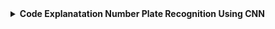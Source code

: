 
<details>
  <summary><b>Code Explanatation Number Plate Recognition Using CNN</b></summary>
  
  ## Import Libraries: </br>
  ```python
import os
import cv2
import numpy as np
import tensorflow as tf
from tensorflow.keras.layers import Flatten, Dense
from tensorflow.keras.models import Model
from tensorflow.keras.applications.vgg16 import VGG16
from tensorflow.keras.applications.vgg19 import VGG19
from tensorflow.keras.applications.mobilenet_v2 import MobileNetV2
from tensorflow.keras.optimizers import Adam
import xml.etree.ElementTree as ET
```
### Library Explanatation: </br>
 - <code>import os:</code> This library provides a way to interact with the operating system and access file paths and directories.
 - <code>import cv2:</code> This is the OpenCV library used for image processing and computer vision tasks.
 - <code>import numpy as np:</code> This imports the NumPy library for scientific computing and arrays.
 - <code>import tensorflow as tf:</code> This imports the TensorFlow library for machine learning and deep learning tasks.
 - <code>from tensorflow.keras.layers import Flatten, Dense:</code> This imports the Flatten and Dense layers from Keras, which are used to build neural networks.
 - <code>from tensorflow.keras.models import Model:</code> This imports the Model class from Keras, which is used to create a deep learning model.
 - <code>from tensorflow.keras.applications.vgg16 import VGG16:</code> This imports the pre-trained VGG16 model from Keras, which is a convolutional neural network commonly used for image classification tasks.
 - <code>from tensorflow.keras.applications.vgg19 import VGG19:</code> This imports the pre-trained VGG19 model from Keras, which is similar to VGG16 but has more layers.
 - <code>from tensorflow.keras.applications.mobilenet_v2 import MobileNetV2:</code> This imports the pre-trained MobileNetV2 model from Keras, which is a lightweight convolutional neural network commonly used for mobile and embedded devices.
 - <code>from tensorflow.keras.optimizers import Adam:</code> This imports the Adam optimizer from Keras, which is an algorithm used to optimize the weights of a neural network during training.
 - <code>import xml.etree.ElementTree as ET:</code> This imports the ElementTree library for parsing XML files.
 
 
  ## Define Input Shape & Batch Size: </br>
```python
input_shape = (224, 224, 3)
batch_size = 32
```
### Code Explanatation: </br>
 - <strong>input_shape: </strong> This is a tuple that specifies the dimensions of the input images.In this case, the input images will have a width and height of 224 pixels and three color channels (red, green, and blue).
 -  <strong>batch_size: </strong> It is specifies the number of samples that will be fed into the model at once during training. In this case, the model will process 32 images at a time. 


  ## Define Base Model: </br>
```python
base_model = VGG16(input_shape=input_shape, include_top=False, weights='imagenet')
```
### Code Explanatation: </br>
This line of code creates a VGG16 model instance called base_model.
 - <strong> input_shape=input_shape: </strong> This parameter specifies the shape of the input data to the model.
 - <strong> weights='imagenet: </strong> TThis parameter specifies the pre-trained weights to use for the model.

  ## Custom Layer to the Pre-trained Model: </br>
```python
x = base_model.output
x = Flatten()(x)
x = Dense(4, activation='linear')(x)
model = Model(inputs=base_model.input, outputs=x)
```
### Code Explanatation: </br>
This code adds custom layers to the pre-trained model.
 - <strong> x = base_model.output: </strong> This line sets x to the output of the pre-trained VGG16 model, which is the last layer before the fully connected layers.
 - <strong> x = Flatten()(x): </strong> This line adds a Flatten layer to the model.
 - <strong> x = Dense(4, activation='linear')(x): </strong> This line adds a Dense layer to the model with 4 units and a linear activation function.
 - <strong> model = Model(inputs=base_model.input, outputs=x): </strong> This line creates a new model. This creates a new model that combines the pre-trained VGG16 model with our custom fully connected layers to perform object detection.
 


  ## Training configuration for the model: </br>
```python
optimizer = tf.keras.optimizers.Adam(learning_rate=0.0001)
model.compile(loss='mse', optimizer=optimizer, metrics=['accuracy'])
```
### Code Explanatation: </br>
This code sets up the optimizer, loss function, and evaluation metric for the model, preparing it for training.
 - <strong> optimizer = tf.keras.optimizers.Adam(learning_rate=0.0001): </strong> This line creates an instance of the Adam optimizer with a learning rate of 0.0001. The optimizer is used during training to adjust the weights of the model in order to minimize the loss function.
 - <strong> model.compile(loss='mse', optimizer=optimizer, metrics=['accuracy']): </strong> This line <code>loss='mse'</code> specifies that we will use mean squared error as the loss function during training, which measures the difference between the predicted output and the true output. <code>optimizer=optimizer</code> specifies that we will use the Adam optimizer instance created in the previous line. <code>metrics=['accuracy']</code> specifies that we will track the accuracy metric during training.
 


## Save the best model: </br>
```python
save_vgg16_model = tf.keras.callbacks.ModelCheckpoint(
    "/content/drive/MyDrive/Colab Notebooks/Number-Plate-Recognition-Model/vgg16model.h5", 
    monitor='accuracy', 
    save_best_only=True, 
    verbose=1
)
```
### Code Explanatation: </br>
This code snippet creates a callback function using the tf.keras.callbacks.ModelCheckpoint class that saves the best-performing model during the training process.

 - <code>"/content/drive/MyDrive/Colab Notebooks/Number-Plate-Recognition-Model/vgg16model.h5":</code> This parameter specifies the path where the model weights will be saved.
 - <strong> monitor='accuracy: </strong> This tells the function to monitor the model's accuracy during training.
 - <strong> save_best_only=True: </strong> This parameter ensures that only the best model (based on the monitored metric) will be saved. If set to False, the function will save the model after every epoch.
 - <strong> verbose=1: </strong> This parameter sets the verbosity level of the output messages during training. A value of 1 means that progress updates will be printed to the console.

## Directory Path: </br>
```python
training_directory = '/content/drive/MyDrive/Colab Notebooks/Number-Palte-Dataset/train'
validation_directory = '/content/drive/MyDrive/Colab Notebooks/Number-Palte-Dataset/valid'
```
### Code Explanatation: </br>
These are the directory paths for the training and validation datasets used in this project.


 
 
</details>
